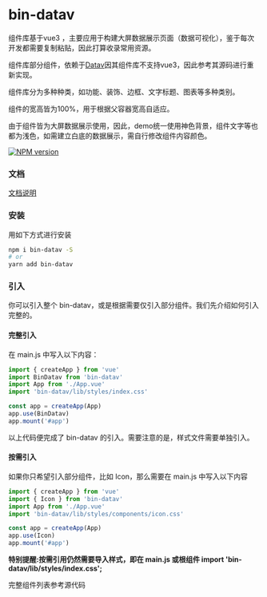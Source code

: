 # bin-datav

组件库基于vue3 ，主要应用于构建大屏数据展示页面（数据可视化），鉴于每次开发都需要复制粘贴，因此打算收录常用资源。

组件库部分组件，依赖于[Datav](https://github.com/DataV-Team/Datav)因其组件库不支持vue3，因此参考其源码进行重新实现。

组件库分为多种种类，如功能、装饰、边框、文字标题、图表等多种类别。

组件的宽高皆为100%，用于根据父容器宽高自适应。

由于组件皆为大屏数据展示使用，因此，demo统一使用神色背景，组件文字等也都为浅色，如需建立白底的数据展示，需自行修改组件内容颜色。

[![NPM version](https://img.shields.io/npm/v/bin-datav.svg)](https://www.npmjs.com/package/bin-datav)

### 文档
[文档说明](https://wangbin3162.github.io/bin-datav/)


### 安装

用如下方式进行安装

```bash
npm i bin-datav -S
# or 
yarn add bin-datav
```

### 引入

你可以引入整个 bin-datav，或是根据需要仅引入部分组件。我们先介绍如何引入完整的。

#### 完整引入

在 main.js 中写入以下内容：

```javascript
import { createApp } from 'vue'
import BinDatav from 'bin-datav'
import App from './App.vue'
import 'bin-datav/lib/styles/index.css'

const app = createApp(App)
app.use(BinDatav)
app.mount('#app')
```

以上代码便完成了 bin-datav 的引入。需要注意的是，样式文件需要单独引入。

#### 按需引入

如果你只希望引入部分组件，比如 Icon，那么需要在 main.js 中写入以下内容

```javascript
import { createApp } from 'vue'
import { Icon } from 'bin-datav'
import App from './App.vue'
import 'bin-datav/lib/styles/components/icon.css'

const app = createApp(App)
app.use(Icon)
app.mount('#app')
```

**特别提醒:按需引用仍然需要导入样式，即在 main.js 或根组件 import 'bin-datav/lib/styles/index.css';**

完整组件列表参考源代码
